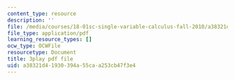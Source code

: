 ```yaml
---
content_type: resource
description: ''
file: /media/courses/18-01sc-single-variable-calculus-fall-2010/a38321d41930394a55caa253cb47f3e4_4sTKcvYMNxk.pdf
file_type: application/pdf
learning_resource_types: []
ocw_type: OCWFile
resourcetype: Document
title: 3play pdf file
uid: a38321d4-1930-394a-55ca-a253cb47f3e4
---
```

